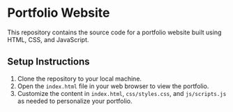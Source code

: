 # Portfolio Website

This repository contains the source code for a portfolio website built using HTML, CSS, and JavaScript.

## Setup Instructions

1. Clone the repository to your local machine.
2. Open the `index.html` file in your web browser to view the portfolio.
3. Customize the content in `index.html`, `css/styles.css`, and `js/scripts.js` as needed to personalize your portfolio.